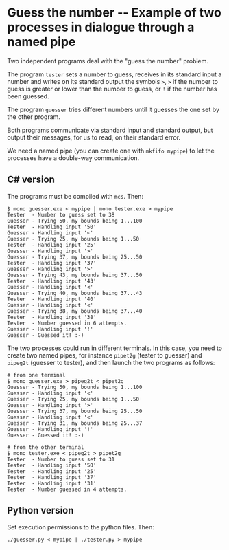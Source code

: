 # Guess the number -- Example of two processes in dialogue through a named pipe

Two independent programs deal with the "guess the number" problem.

The program `tester` sets a number to guess, receives in its standard
input a number and writes on its standard output the symbols `>`, `>` 
if the number to guess is greater or lower than the number to guess,
or `!` if the number has been guessed.

The program `guesser` tries different numbers until it guesses the one
set by the other program.

Both programs communicate via standard input and standard output, but
output their messages, for us to read, on their standard error.

We need a named pipe (you can create one with `mkfifo mypipe`) to let 
the processes have a double-way communication.

## C\# version

The programs must be compiled with `mcs`. Then:

    $ mono guesser.exe < mypipe | mono tester.exe > mypipe
    Tester  - Number to guess set to 38
    Guesser - Trying 50, my bounds being 1...100
    Tester  - Handling input '50'
    Guesser - Handling input '<'
    Guesser - Trying 25, my bounds being 1...50
    Tester  - Handling input '25'
    Guesser - Handling input '>'
    Guesser - Trying 37, my bounds being 25...50
    Tester  - Handling input '37'
    Guesser - Handling input '>'
    Guesser - Trying 43, my bounds being 37...50
    Tester  - Handling input '43'
    Guesser - Handling input '<'
    Guesser - Trying 40, my bounds being 37...43
    Tester  - Handling input '40'
    Guesser - Handling input '<'
    Guesser - Trying 38, my bounds being 37...40
    Tester  - Handling input '38'
    Tester  - Number guessed in 6 attempts.
    Guesser - Handling input '!'
    Guesser - Guessed it! :-)

The two processes could run in different terminals. In this case, you
need to create two named pipes, for instance `pipet2g` (tester to guesser)
and `pipeg2t` (guesser to tester), and then launch the two programs
as follows:

    # from one terminal
    $ mono guesser.exe > pipeg2t < pipet2g 
    Guesser - Trying 50, my bounds being 1...100
    Guesser - Handling input '<'
    Guesser - Trying 25, my bounds being 1...50
    Guesser - Handling input '>'
    Guesser - Trying 37, my bounds being 25...50
    Guesser - Handling input '<'
    Guesser - Trying 31, my bounds being 25...37
    Guesser - Handling input '!'
    Guesser - Guessed it! :-)

    # from the other terminal
    $ mono tester.exe < pipeg2t > pipet2g
    Tester  - Number to guess set to 31
    Tester  - Handling input '50'
    Tester  - Handling input '25'
    Tester  - Handling input '37'
    Tester  - Handling input '31'
    Tester  - Number guessed in 4 attempts.

## Python version

Set execution permissions to the python files. Then:

    ./guesser.py < mypipe | ./tester.py > mypipe

